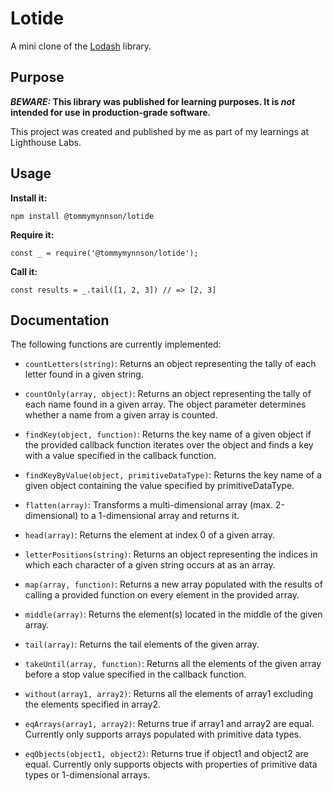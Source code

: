# Lotide

A mini clone of the [Lodash](https://lodash.com) library.

## Purpose

**_BEWARE:_ This library was published for learning purposes. It is _not_ intended for use in production-grade software.**

This project was created and published by me as part of my learnings at Lighthouse Labs. 

## Usage

**Install it:**

`npm install @tommymynnson/lotide`

**Require it:**

`const _ = require('@tommymynnson/lotide');`

**Call it:**

`const results = _.tail([1, 2, 3]) // => [2, 3]`

## Documentation

The following functions are currently implemented:

* `countLetters(string)`: Returns an object representing the tally of each letter found in a given string.

* `countOnly(array, object)`: Returns an object representing the tally of each name found in a given array. The object parameter determines whether a name from a given array is counted.

* `findKey(object, function)`: Returns the key name of a given object if the provided callback function iterates over the object and finds a key with a value specified in the callback function.

* `findKeyByValue(object, primitiveDataType)`: Returns the key name of a given object containing the value specified by primitiveDataType.

* `flatten(array)`: Transforms a multi-dimensional array (max. 2-dimensional) to a 1-dimensional array and returns it.

* `head(array)`: Returns the element at index 0 of a given array.

* `letterPositions(string)`: Returns an object representing the indices in which each character of a given string occurs at as an array.

* `map(array, function)`: Returns a new array populated with the results of calling a provided function on every element in the provided array.

* `middle(array)`: Returns the element(s) located in the middle of the given array.

* `tail(array)`: Returns the tail elements of the given array.

* `takeUntil(array, function)`: Returns all the elements of the given array before a stop value specified in the callback function.

* `without(array1, array2)`: Returns all the elements of array1 excluding the elements specified in array2.

* `eqArrays(array1, array2)`: Returns true if array1 and array2 are equal. Currently only supports arrays populated with primitive data types.

* `eqObjects(object1, object2)`: Returns true if object1 and object2 are equal. Currently only supports objects with properties of primitive data types or 1-dimensional arrays.